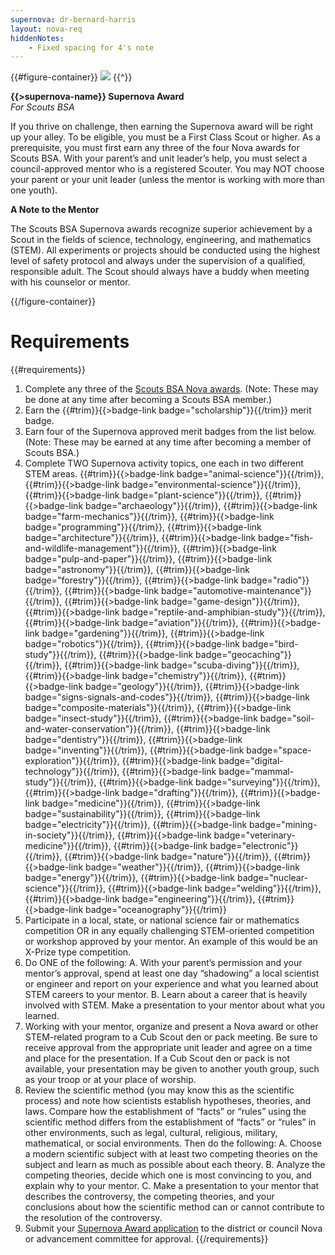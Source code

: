 ```yaml
---
supernova: dr-bernard-harris
layout: nova-req
hiddenNotes:
    - Fixed spacing for 4's note
---
```


{{#figure-container}}
<img src="{{supernova}}-award.jpg" class="W(100%) Mx(a) H(a)">
{{^}}

**{{>supernova-name}} Supernova Award**<br />*For Scouts BSA*

If you thrive on challenge, then earning the Supernova award will be right up your alley. To be eligible, you must be a First Class Scout or higher. As a prerequisite, you must first earn any three of the four Nova awards for Scouts BSA. With your parent’s and unit leader’s help, you must select a council-approved mentor who is a registered Scouter. You may NOT choose your parent or your unit leader (unless the mentor is working with more than one youth).

**A Note to the Mentor**

The Scouts BSA Supernova awards recognize superior achievement by a Scout in the fields of science, technology, engineering, and mathematics (STEM). All experiments or projects should be conducted using the highest level of safety protocol and always under the supervision of a qualified, responsible adult. The Scout should always have a buddy when meeting with his counselor or mentor.

{{/figure-container}}

# Requirements

{{#requirements}}
1. Complete any three of the [Scouts BSA Nova awards](../../scouts-bsa/). (Note: These may be done at any time after becoming a Scouts BSA member.)
2. Earn the {{#trim}}{{>badge-link badge="scholarship"}}{{/trim}} merit badge.
3. Earn four of the Supernova approved merit badges from the list below. (Note: These may be earned at any time after becoming a member of Scouts BSA.)
4. Complete TWO Supernova activity topics, one each in two different STEM areas.
    {{#trim}}{{>badge-link badge="animal-science"}}{{/trim}}, {{#trim}}{{>badge-link badge="environmental-science"}}{{/trim}}, {{#trim}}{{>badge-link badge="plant-science"}}{{/trim}}, {{#trim}}{{>badge-link badge="archaeology"}}{{/trim}}, {{#trim}}{{>badge-link badge="farm-mechanics"}}{{/trim}}, {{#trim}}{{>badge-link badge="programming"}}{{/trim}}, {{#trim}}{{>badge-link badge="architecture"}}{{/trim}}, {{#trim}}{{>badge-link badge="fish-and-wildlife-management"}}{{/trim}}, {{#trim}}{{>badge-link badge="pulp-and-paper"}}{{/trim}}, {{#trim}}{{>badge-link badge="astronomy"}}{{/trim}}, {{#trim}}{{>badge-link badge="forestry"}}{{/trim}}, {{#trim}}{{>badge-link badge="radio"}}{{/trim}}, {{#trim}}{{>badge-link badge="automotive-maintenance"}}{{/trim}}, {{#trim}}{{>badge-link badge="game-design"}}{{/trim}}, {{#trim}}{{>badge-link badge="reptile-and-amphibian-study"}}{{/trim}}, {{#trim}}{{>badge-link badge="aviation"}}{{/trim}}, {{#trim}}{{>badge-link badge="gardening"}}{{/trim}}, {{#trim}}{{>badge-link badge="robotics"}}{{/trim}}, {{#trim}}{{>badge-link badge="bird-study"}}{{/trim}}, {{#trim}}{{>badge-link badge="geocaching"}}{{/trim}}, {{#trim}}{{>badge-link badge="scuba-diving"}}{{/trim}}, {{#trim}}{{>badge-link badge="chemistry"}}{{/trim}}, {{#trim}}{{>badge-link badge="geology"}}{{/trim}}, {{#trim}}{{>badge-link badge="signs-signals-and-codes"}}{{/trim}}, {{#trim}}{{>badge-link badge="composite-materials"}}{{/trim}}, {{#trim}}{{>badge-link badge="insect-study"}}{{/trim}}, {{#trim}}{{>badge-link badge="soil-and-water-conservation"}}{{/trim}}, {{#trim}}{{>badge-link badge="dentistry"}}{{/trim}}, {{#trim}}{{>badge-link badge="inventing"}}{{/trim}}, {{#trim}}{{>badge-link badge="space-exploration"}}{{/trim}}, {{#trim}}{{>badge-link badge="digital-technology"}}{{/trim}}, {{#trim}}{{>badge-link badge="mammal-study"}}{{/trim}}, {{#trim}}{{>badge-link badge="surveying"}}{{/trim}}, {{#trim}}{{>badge-link badge="drafting"}}{{/trim}}, {{#trim}}{{>badge-link badge="medicine"}}{{/trim}}, {{#trim}}{{>badge-link badge="sustainability"}}{{/trim}}, {{#trim}}{{>badge-link badge="electricity"}}{{/trim}}, {{#trim}}{{>badge-link badge="mining-in-society"}}{{/trim}}, {{#trim}}{{>badge-link badge="veterinary-medicine"}}{{/trim}}, {{#trim}}{{>badge-link badge="electronic"}}{{/trim}}, {{#trim}}{{>badge-link badge="nature"}}{{/trim}}, {{#trim}}{{>badge-link badge="weather"}}{{/trim}}, {{#trim}}{{>badge-link badge="energy"}}{{/trim}}, {{#trim}}{{>badge-link badge="nuclear-science"}}{{/trim}}, {{#trim}}{{>badge-link badge="welding"}}{{/trim}}, {{#trim}}{{>badge-link badge="engineering"}}{{/trim}}, {{#trim}}{{>badge-link badge="oceanography"}}{{/trim}}
5. Participate in a local, state, or national science fair or mathematics competition OR in any equally challenging STEM-oriented competition or workshop approved by your mentor. An example of this would be an X-Prize type competition.
6. Do ONE of the following:
    A. With your parent’s permission and your mentor’s approval, spend at least one day “shadowing” a local scientist or engineer and report on your experience and what you learned about STEM careers to your mentor.
    B. Learn about a career that is heavily involved with STEM. Make a presentation to your mentor about what you learned.
7. Working with your mentor, organize and present a Nova award or other STEM-related program to a Cub Scout den or pack meeting. Be sure to receive approval from the appropriate unit leader and agree on a time and place for the presentation. If a Cub Scout den or pack is not available, your presentation may be given to another youth group, such as your troop or at your place of worship.
8. Review the scientific method (you may know this as the scientific process) and note how scientists establish hypotheses, theories, and laws. Compare how the establishment of “facts” or “rules” using the scientific method differs from the establishment of “facts” or “rules” in other environments, such as legal, cultural, religious, military, mathematical, or social environments.  Then do the following:
    A. Choose a modern scientific subject with at least two competing theories on the subject and learn as much as possible about each theory.
    B. Analyze the competing theories, decide which one is most convincing to you, and explain why to your mentor.
    C. Make a presentation to your mentor that describes the controversy, the competing theories, and your conclusions about how the scientific method can or cannot contribute to the resolution of the controversy.
9. Submit your [Supernova Award application](../award-application.pdf) to the district or council Nova or advancement committee for approval.
{{/requirements}}
